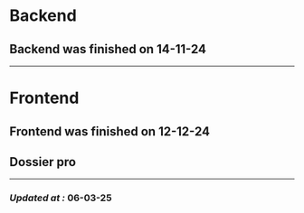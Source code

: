 # Backend

## Backend was finished on 14-11-24

---

# Frontend

## Frontend was finished on 12-12-24

## Dossier pro

---

### **_Updated at :_** 06-03-25
